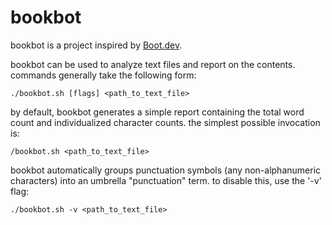# bookbot

bookbot is a project inspired by [Boot.dev](https://www.boot.dev).

bookbot can be used to analyze text files and report on the contents. commands generally take the following form:
```
./bookbot.sh [flags] <path_to_text_file>
```

by default, bookbot generates a simple report containing the total word count
and individualized character counts. the simplest possible invocation is: 
```
/bookbot.sh <path_to_text_file>
```

bookbot automatically groups punctuation symbols (any non-alphanumeric characters) into an umbrella "punctuation" term.
to disable this, use the '-v' flag:
```
./bookbot.sh -v <path_to_text_file>
```
